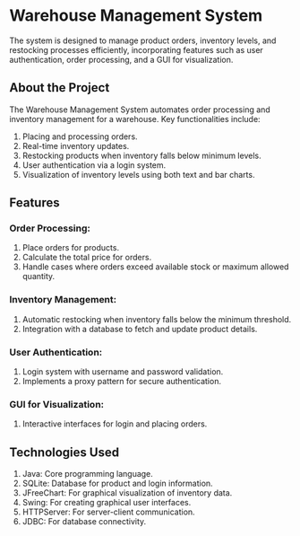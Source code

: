 # Warehouse Management System

The system is designed to manage product orders, inventory levels, and restocking processes efficiently, incorporating features such as user authentication, order processing, and a GUI for visualization.


## About the Project
The Warehouse Management System automates order processing and inventory management for a warehouse. Key functionalities include:

1. Placing and processing orders.
2. Real-time inventory updates.
3. Restocking products when inventory falls below minimum levels.
4. User authentication via a login system.
5. Visualization of inventory levels using both text and bar charts.

## Features

### Order Processing:
1. Place orders for products.
2. Calculate the total price for orders.
3. Handle cases where orders exceed available stock or maximum allowed quantity.

### Inventory Management:
1. Automatic restocking when inventory falls below the minimum threshold.
2. Integration with a database to fetch and update product details.

### User Authentication:
1. Login system with username and password validation.
2. Implements a proxy pattern for secure authentication.

### GUI for Visualization:
1. Interactive interfaces for login and placing orders.

## Technologies Used

1. Java: Core programming language.
2. SQLite: Database for product and login information.
3. JFreeChart: For graphical visualization of inventory data.
4. Swing: For creating graphical user interfaces.
5. HTTPServer: For server-client communication.
6. JDBC: For database connectivity.
